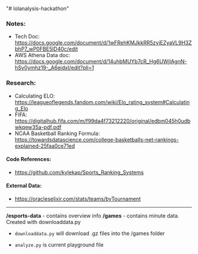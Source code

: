 "# lolanalysis-hackathon" 


### Notes:
- Tech Doc: https://docs.google.com/document/d/1wFRehKMJkkRR5zyjEZyaVL9H3ZbhP7_wP0FBE5ID40c/edit
- AWS Athena Data doc: https://docs.google.com/document/d/14uhbMUYb7cR_Hg6UWjlAgnN-hSy0ymhz19-_A6eidxI/edit?pli=1


### Research:
- Calculating ELO: https://leagueoflegends.fandom.com/wiki/Elo_rating_system#Calculating_Elo
- FIFA: https://digitalhub.fifa.com/m/f99da4f73212220/original/edbm045h0udbwkqew35a-pdf.pdf
- NCAA Basketball Ranking Formula: https://towardsdatascience.com/college-basketballs-net-rankings-explained-25faa0ce71ed


#### Code References: 
- https://github.com/kylekap/Sports_Ranking_Systems

#### External Data:
- https://oracleselixir.com/stats/teams/byTournament

--------------


**/esports-data** - contains overview info
**/games** - contains minute data. Created with downloaddata.py

- `downloaddata.py` will download .gz files into the /games folder

- `analyze.py` is current playground file

